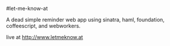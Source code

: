 #let-me-know-at

A dead simple reminder web app using sinatra, haml, foundation, coffeescript, and webworkers.

live at http://www.letmeknow.at
